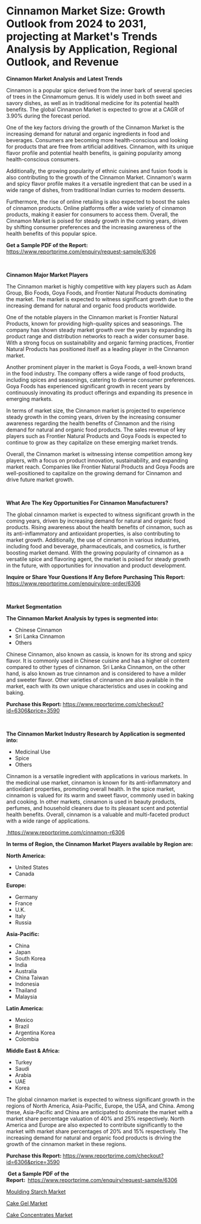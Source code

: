 <p><h1>Cinnamon Market Size: Growth Outlook from 2024 to 2031, projecting at Market's Trends Analysis by Application, Regional Outlook, and Revenue</h1></p><p><strong>Cinnamon Market Analysis and Latest Trends</strong></p>
<p><p>Cinnamon is a popular spice derived from the inner bark of several species of trees in the Cinnamomum genus. It is widely used in both sweet and savory dishes, as well as in traditional medicine for its potential health benefits. The global Cinnamon Market is expected to grow at a CAGR of 3.90% during the forecast period.</p><p>One of the key factors driving the growth of the Cinnamon Market is the increasing demand for natural and organic ingredients in food and beverages. Consumers are becoming more health-conscious and looking for products that are free from artificial additives. Cinnamon, with its unique flavor profile and potential health benefits, is gaining popularity among health-conscious consumers.</p><p>Additionally, the growing popularity of ethnic cuisines and fusion foods is also contributing to the growth of the Cinnamon Market. Cinnamon's warm and spicy flavor profile makes it a versatile ingredient that can be used in a wide range of dishes, from traditional Indian curries to modern desserts.</p><p>Furthermore, the rise of online retailing is also expected to boost the sales of cinnamon products. Online platforms offer a wide variety of cinnamon products, making it easier for consumers to access them. Overall, the Cinnamon Market is poised for steady growth in the coming years, driven by shifting consumer preferences and the increasing awareness of the health benefits of this popular spice.</p></p>
<p><strong>Get a Sample PDF of the Report:&nbsp;</strong> <a href="https://www.reportprime.com/enquiry/request-sample/6306">https://www.reportprime.com/enquiry/request-sample/6306</a></p>
<p>&nbsp;</p>
<p><strong>Cinnamon Major Market Players</strong></p>
<p><p>The Cinnamon market is highly competitive with key players such as Adam Group, Bio Foods, Goya Foods, and Frontier Natural Products dominating the market. The market is expected to witness significant growth due to the increasing demand for natural and organic food products worldwide.</p><p>One of the notable players in the Cinnamon market is Frontier Natural Products, known for providing high-quality spices and seasonings. The company has shown steady market growth over the years by expanding its product range and distribution networks to reach a wider consumer base. With a strong focus on sustainability and organic farming practices, Frontier Natural Products has positioned itself as a leading player in the Cinnamon market.</p><p>Another prominent player in the market is Goya Foods, a well-known brand in the food industry. The company offers a wide range of food products, including spices and seasonings, catering to diverse consumer preferences. Goya Foods has experienced significant growth in recent years by continuously innovating its product offerings and expanding its presence in emerging markets.</p><p>In terms of market size, the Cinnamon market is projected to experience steady growth in the coming years, driven by the increasing consumer awareness regarding the health benefits of Cinnamon and the rising demand for natural and organic food products. The sales revenue of key players such as Frontier Natural Products and Goya Foods is expected to continue to grow as they capitalize on these emerging market trends.</p><p>Overall, the Cinnamon market is witnessing intense competition among key players, with a focus on product innovation, sustainability, and expanding market reach. Companies like Frontier Natural Products and Goya Foods are well-positioned to capitalize on the growing demand for Cinnamon and drive future market growth.</p></p>
<p>&nbsp;</p>
<p><strong>What Are The Key Opportunities For Cinnamon Manufacturers?</strong></p>
<p><p>The global cinnamon market is expected to witness significant growth in the coming years, driven by increasing demand for natural and organic food products. Rising awareness about the health benefits of cinnamon, such as its anti-inflammatory and antioxidant properties, is also contributing to market growth. Additionally, the use of cinnamon in various industries, including food and beverage, pharmaceuticals, and cosmetics, is further boosting market demand. With the growing popularity of cinnamon as a versatile spice and flavoring agent, the market is poised for steady growth in the future, with opportunities for innovation and product development.</p></p>
<p><strong>Inquire or Share Your Questions If Any Before Purchasing This Report:</strong> <a href="https://www.reportprime.com/enquiry/pre-order/6306">https://www.reportprime.com/enquiry/pre-order/6306</a></p>
<p>&nbsp;</p>
<p><strong>Market Segmentation</strong></p>
<p><strong>The Cinnamon Market Analysis by types is segmented into:</strong></p>
<p><ul><li>Chinese Cinnamon</li><li>Sri Lanka Cinnamon</li><li>Others</li></ul></p>
<p><p>Chinese Cinnamon, also known as cassia, is known for its strong and spicy flavor. It is commonly used in Chinese cuisine and has a higher oil content compared to other types of cinnamon. Sri Lanka Cinnamon, on the other hand, is also known as true cinnamon and is considered to have a milder and sweeter flavor. Other varieties of cinnamon are also available in the market, each with its own unique characteristics and uses in cooking and baking.</p></p>
<p><strong>Purchase this Report:&nbsp;</strong><a href="https://www.reportprime.com/checkout?id=6306&price=3590">https://www.reportprime.com/checkout?id=6306&price=3590</a></p>
<p>&nbsp;</p>
<p><strong>The Cinnamon Market Industry Research by Application is segmented into:</strong></p>
<p><ul><li>Medicinal Use</li><li>Spice</li><li>Others</li></ul></p>
<p><p>Cinnamon is a versatile ingredient with applications in various markets. In the medicinal use market, cinnamon is known for its anti-inflammatory and antioxidant properties, promoting overall health. In the spice market, cinnamon is valued for its warm and sweet flavor, commonly used in baking and cooking. In other markets, cinnamon is used in beauty products, perfumes, and household cleaners due to its pleasant scent and potential health benefits. Overall, cinnamon is a valuable and multi-faceted product with a wide range of applications.</p></p>
<p><a href="https://www.reportprime.com/cinnamon-r6306">&nbsp;https://www.reportprime.com/cinnamon-r6306</a></p>
<p><strong>In terms of Region, the Cinnamon Market Players available by Region are:</strong></p>
<p>
    <p> <strong> North America: </strong>
        <ul>
            <li>United States</li>
            <li>Canada</li>
        </ul>
        </p> 
    <p> <strong> Europe: </strong>
        <ul>
            <li>Germany</li>
            <li>France</li>
            <li>U.K.</li>
            <li>Italy</li>
            <li>Russia</li>
        </ul>
        </p> 
    <p> <strong> Asia-Pacific: </strong>
        <ul>
            <li>China</li>
            <li>Japan</li>
            <li>South Korea</li>
            <li>India</li>
            <li>Australia</li>
            <li>China Taiwan</li>
            <li>Indonesia</li>
            <li>Thailand</li>
            <li>Malaysia</li>
        </ul>
        </p> 
    <p> <strong> Latin America: </strong>
        <ul>
            <li>Mexico</li>
            <li>Brazil</li>
            <li>Argentina Korea</li>
            <li>Colombia</li>
        </ul>
        </p> 
    <p> <strong> Middle East & Africa: </strong>
        <ul>
            <li>Turkey</li>
            <li>Saudi</li>
            <li>Arabia</li>
            <li>UAE</li>
            <li>Korea</li>
        </ul>
    </p>
    </p>
<p><p>The global cinnamon market is expected to witness significant growth in the regions of North America, Asia-Pacific, Europe, the USA, and China. Among these, Asia-Pacific and China are anticipated to dominate the market with a market share percentage valuation of 40% and 25% respectively. North America and Europe are also expected to contribute significantly to the market with market share percentages of 20% and 15% respectively. The increasing demand for natural and organic food products is driving the growth of the cinnamon market in these regions.</p></p>
<p><strong>Purchase this Report: </strong><a href="https://www.reportprime.com/checkout?id=6306&price=3590">https://www.reportprime.com/checkout?id=6306&price=3590</a></p>
<p>&nbsp;<strong>Get a Sample PDF of the Report:&nbsp;&nbsp;</strong><a href="https://www.reportprime.com/enquiry/request-sample/6306">https://www.reportprime.com/enquiry/request-sample/6306</a></p>
<p><strong></strong></p>
<p><p><a href="https://github.com/marthawweekle/Market-Research-Report-List-2/blob/main/moulding-starch-market.md">Moulding Starch Market</a></p><p><a href="https://github.com/arionmp/Market-Research-Report-List-4/blob/main/cake-gel-market.md">Cake Gel Market</a></p><p><a href="https://github.com/SheilaBruen2023/Market-Research-Report-List-2/blob/main/cake-concentrates-market.md">Cake Concentrates Market</a></p></p>